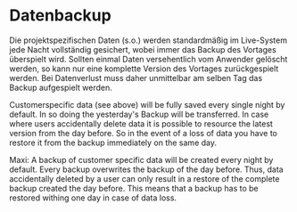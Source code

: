 # Datenbackup

Die projektspezifischen Daten (s.o.) werden standardmäßig im Live-System jede Nacht vollständig  gesichert, wobei immer das Backup des Vortages überspielt wird. Sollten einmal Daten versehentlich vom Anwender gelöscht werden, so kann nur eine komplette Version des Vortages zurückgespielt werden.  Bei Datenverlust muss daher unmittelbar am selben Tag das Backup aufgespielt werden.


Customerspecific data (see above) will be fully saved every single night by default. In so doing the yesterday's Backup will be transferred. In case where users accidentally delete data it is possible to resource the latest version from the day before. So in the event of a loss of data you have to restore it from the backup immediately on the same day.

Maxi: A backup of customer specific data will be created every night by default. Every backup overwrites the backup of the day before. Thus, data accidentally deleted by a user can only result in a restore of the complete backup created the day before. This means that a backup has to be restored withing one day in case of data loss.